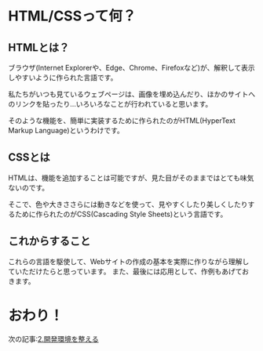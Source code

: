 # HTML/CSSって何？
## HTMLとは？
ブラウザ(Internet Explorerや、Edge、Chrome、Firefoxなど)が、解釈して表示しやすいように作られた言語です。

私たちがいつも見ているウェブページは、画像を埋め込んだり、ほかのサイトへのリンクを貼ったり...いろいろなことが行われていると思います。

そのような機能を、簡単に実装するために作られたのがHTML(HyperText Markup Language)というわけです。

## CSSとは
HTMLは、機能を追加することは可能ですが、見た目がそのままではとても味気ないのです。

そこで、色や大きささらには動きなどを使って、見やすくしたり美しくしたりするために作られたのがCSS(Cascading Style Sheets)という言語です。

## これからすること
これらの言語を駆使して、Webサイトの作成の基本を実際に作りながら理解していただけたらと思っています。
また、最後には応用として、作例もあげておきます。

# おわり！

次の記事:[2.開発環境を整える]()